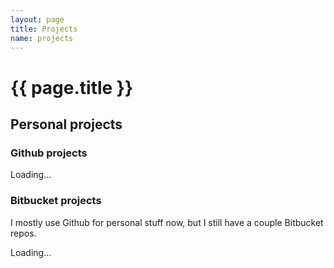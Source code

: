 ```yaml
---
layout: page
title: Projects
name: projects
---
```


<script src="projects.js">
</script>

# {{ page.title }}

## Personal projects

### Github projects

<div id="github-repos">
  Loading...

  <div style="display: none;" class="repo-template repo">
    <h4><a class="repo-link"><span class="repo-name"></span></a></h4>
    <div class="repo-desc"></div>
    <div>
      <span class="repo-watchers-info">
        <span class="repo-watchers"></span>, <span class="repo-forks"></span>.
      </span>
      <span class="repo-language"></span>
    </div>
  </div>
</div>


### Bitbucket projects

I mostly use Github for personal stuff now, but I still have a couple Bitbucket repos.

<div id="bitbucket-repos">
  Loading...

  <div style="display: none;" id="repo-template" class="repo-template repo">
    <h4><a class="repo-link"><span class="repo-name"></span></a></h4>
    <div class="repo-desc"></div>
    <div>
      <span class="repo-watchers-info"><span class="repo-watchers"></span>.</span>
      Written mostly in <span class="repo-language"></span>.
    </div>
  </div>
</div>
